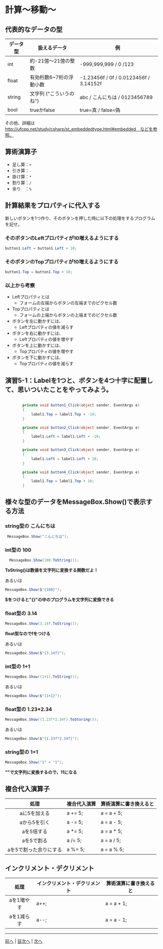 # 計算～移動～

## 代表的なデータの型

|データ型|扱えるデータ|例|
|-------|-----------|--|
|int    |  約-21億～21億の整数         | -999,999,999 / 0 /123  |
|float  | 有効桁数6~7桁の浮動小数           | -1.23456f / 0f / 0.0123456f / 3.14152f  |
|string | 文字列  ("こういうのね")         | abc / こんにちは / 0123456789  |
|bool   |  trueかfalse         |  true=真 / false=偽 |

その他、詳細は http://ufcpp.net/study/csharp/st_embeddedtype.html#embedded　などを参照。

## 算術演算子

- 足し算：`+`
- 引き算：`-`
- 掛け算：`*`
- 割り算：`/`
- 余り　：`%`

## 計算結果をプロパティに代入する

新しいボタンを1つ作り、そのボタンを押した時に以下の処理をするプログラムを記せ。

### そのボタンのLeftプロパティが10増えるようにする

```cs
button1.Left = button1.Left + 10;
```

### そのボタンのTopプロパティが10増えるようにする

```cs
button1.Top = button1.Top + 10;
```

### 以上から考察

- Leftプロパティとは
  - フォームの左端からボタンの左端までのピクセル数
- Topプロパティとは
  - フォームの上端からボタンの上端までのピクセル数
- ボタンを左に動かすには、
  - Leftプロパティの値を減らす
- ボタンを右に動かすには、
  - Leftプロパティの値を増やす
- ボタンを上に動かすには、
  - Topプロパティの値を増やす
- ボタンを下に動かすには、
  - Topプロパティの値を減らす

## 演習5-1：Labelを1つと、ボタンを4つ十字に配置して、思いついたことをやってみよう。

```cs

        private void button1_Click(object sender, EventArgs e)
        {
            label1.Top = label1.Top + -10;
        }

        private void button2_Click(object sender, EventArgs e)
        {
            label1.Left = label1.Left + -10;
        }

        private void button3_Click(object sender, EventArgs e)
        {
            label1.Left = label1.Left + 10;
        }

        private void button4_Click(object sender, EventArgs e)
        {
            label1.Top = label1.Top + 10;
        }
```

## 様々な型のデータをMessageBox.Show()で表示する方法

### string型の こんにちは

```cs
 MessageBox.Show("こんにちは");
```

### int型の 100

```cs
  MessageBox.Show(100.ToString());
```
**ToString()は数値を文字列に変換する関数だよ！**

あるいは

```cs
MessageBox.Show($"{100}");
```
**$をつけると"{}"の中のプログラムを文字列に変換できる**

### float型の 3.14

```cs
MessageBox.Show(3.14f.ToString());
```
**float型なのでfをつける**

あるいは

```cs
MessageBox.Show($"{3.14f}");
```

### int型の 1+1

```cs
MessageBox.Show((1+1).ToString());
```

あるいは

```cs
MessageBox.Show($"{1+1}");
```

### float型の 1.23*2.34

```cs
MessageBox.Show((1.23f*2.34f).ToStoring());
```

あるいは

```cs
MessageBox.Show($"{1.23f*2.34f}");
```

### string型の 1+1

```cs
MessageBox.Show("1" + "1");
```
**""で文字列に変換するので、11になる**
## 複合代入演算子

|処理                   |複合代入演算|算術演算に書き換えると|
|:---------------------:|:----------|:-----------------|
|aに5を加える           |   a += 5;        |a = a + 5;         |
|aから5を引く           |  a -= 5;          |a = a - 5;         |
|aを5倍する             |  a *= 5;          |a = a * 5;         |
|aを5で割る             |  a /= 5;          |a = a / 5;         |
|aを5で割った余りにする   |  a %= 5;          |a = a % 5;         |

## インクリメント・デクリメント

|処理      |インクリメント・デクリメント|算術演算に書き換えると|
|:-------:|--------------------------|----------------------|
|aを1増やす|     a++;                    |a = a + 1;            |		
|aを1減らす|	      a--;               |a = a - 1;            |

---

[前へ](04.md) | [目次へ](README.md#%E7%9B%AE%E6%AC%A1) | [次へ](06.md)

